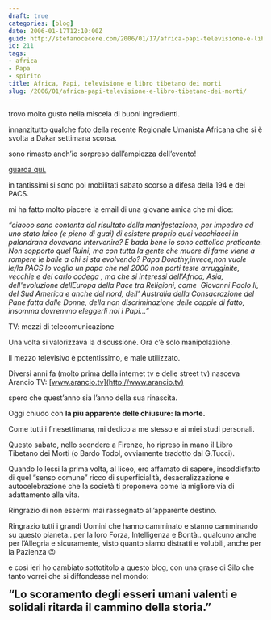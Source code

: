 ```yaml
---
draft: true
categories: [blog]
date: 2006-01-17T12:10:00Z
guid: http://stefanocecere.com/2006/01/17/africa-papi-televisione-e-libro-tibetano-dei-morti/
id: 211
tags:
- africa
- Papa
- spirito
title: Africa, Papi, televisione e libro tibetano dei morti
slug: /2006/01/africa-papi-televisione-e-libro-tibetano-dei-morti/
---
```


trovo molto gusto nella miscela di buoni ingredienti.

innanzitutto qualche foto della recente Regionale Umanista Africana che si è svolta a Dakar settimana scorsa.
  
sono rimasto anch’io sorpreso dall’ampiezza dell’evento!
  
[guarda qui.](http://www.partitoumanista.it/index.php?option=com_content&task=view&id=159&Itemid=0)

in tantissimi si sono poi mobilitati sabato scorso a difesa della 194 e dei PACS.
  
mi ha fatto molto piacere la email di una giovane amica che mi dice:
  
_“ciaooo sono contenta del risultato della manifestazione, per impedire ad uno stato laico (e pieno di guai) di esistere proprio quei vecchiacci in palandrana dovevano intervenire? E bada bene io sono cattolica praticante. Non sopporto quel Ruini, ma con tutta la gente che muore di fame viene a rompere le balle a chi si sta evolvendo? Papa Dorothy,invece,non vuole le/la PACS Io voglio un papa che nel 2000 non porti teste arrugginite, vecchie e del carlo codega , ma che si interessi dell'Africa, Asia, dell'evoluzione dellEuropa della Pace tra Religioni, come  Giovanni Paolo II, del Sud America e anche del nord, dell' Australia della Consacrazione del Pane fatta dalle Donne, della non discriminazione delle coppie di fatto, insomma dovremmo eleggerli noi i Papi…”_

<img src='/wp-content/tv.jpg' alt='' align='left' />TV: mezzi di telecomunicazione
  
Una volta si valorizzava la discussione. Ora c’è solo manipolazione.
  
Il mezzo televisivo è potentissimo, e male utilizzato.
  
Diversi anni fa (molto prima della internet tv e delle street tv) nasceva Arancio TV: [www.arancio.tv](http://www.arancio.tv)
  
spero che quest’anno sia l’anno della sua rinascita.

<img src='/wp-content/BardoTodol.jpg' alt='' align='left' />Oggi chiudo con **la più apparente delle chiusure: la morte.**
  
Come tutti i finesettimana, mi dedico a me stesso e ai miei studi personali.
  
Questo sabato, nello scendere a Firenze, ho ripreso in mano il Libro Tibetano dei Morti (o Bardo Todol, ovviamente tradotto dal G.Tucci).
  
Quando lo lessi la prima volta, al liceo, ero affamato di sapere, insoddisfatto di quel “senso comune” ricco di superficialità, desacralizzazione e autocelebrazione che la società ti proponeva come la migliore via di adattamento alla vita.
  
Ringrazio di non essermi mai rassegnato all’apparente destino.
  
Ringrazio tutti i grandi Uomini che hanno camminato e stanno camminando su questo pianeta.. per la loro Forza, Intelligenza e Bontà.. qualcuno anche per l’Allegria e sicuramente, visto quanto siamo distratti e volubili, anche per la Pazienza 😉

e così ieri ho cambiato sottotitolo a questo blog, con una grase di Silo che tanto vorrei che si diffondesse nel mondo:
  
<span style="font-size: 16pt"><strong>“Lo scoramento degli esseri umani valenti e solidali ritarda il cammino della storia.”</strong></span>